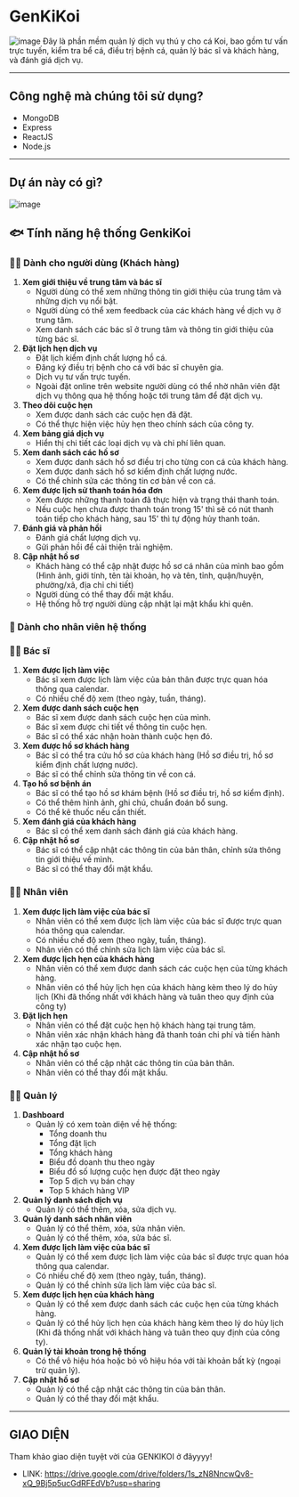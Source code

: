 # GenKiKoi
![image](https://github.com/user-attachments/assets/4a848cf0-7e48-4eb6-8146-3a7475c217b9)
Đây là phần mềm quản lý dịch vụ thú y cho cá Koi, bao gồm tư vấn trực tuyến, kiểm tra bể cá, điều trị bệnh cá, quản lý bác sĩ và khách hàng, và đánh giá dịch vụ.

---
## Công nghệ mà chúng tôi sử dụng?
- MongoDB
- Express
- ReactJS
- Node.js

---
## Dự án này có gì?
![image](https://github.com/user-attachments/assets/0be921eb-6ff6-497f-b55e-8e16491a38d2)
## 🐟 Tính năng hệ thống GenkiKoi
### 🧑‍💻 Dành cho người dùng (Khách hàng)
1. **Xem giới thiệu về trung tâm và bác sĩ**
    - Người dùng có thể xem những thông tin giới thiệu của trung tâm và những dịch vụ nổi bật.
    - Người dùng có thể xem feedback của các khách hàng về dịch vụ ở trung tâm.
    - Xem danh sách các bác sĩ ở trung tâm và thông tin giới thiệu của từng bác sĩ.
2. **Đặt lịch hẹn dịch vụ**
    - Đặt lịch kiểm định chất lượng hồ cá.
    - Đăng ký điều trị bệnh cho cá với bác sĩ chuyên gia.
    - Dịch vụ tư vấn trực tuyến.
    - Ngoài đặt online trên website người dùng có thể nhờ nhân viên đặt dịch vụ thông qua hệ thống hoặc tới trung tâm để đặt dịch vụ.
3. **Theo dõi cuộc hẹn**
    - Xem được danh sách các cuộc hẹn đã đặt.
    - Có thể thực hiện việc hủy hẹn theo chính sách của công ty.
4. **Xem bảng giá dịch vụ**
    - Hiển thị chi tiết các loại dịch vụ và chi phí liên quan.
5. **Xem danh sách các hồ sơ**
    - Xem được danh sách hồ sơ điều trị cho từng con cá của khách hàng.
    - Xem được danh sách hồ sơ kiểm định chất lượng nước.
    - Có thể chỉnh sửa các thông tin cơ bản về con cá.
6. **Xem được lịch sử thanh toán hóa đơn**
    - Xem được những thanh toán đã thực hiện và trạng thái thanh toán.
    - Nếu cuộc hẹn chưa được thanh toán trong 15' thì sẽ có nút thanh toán tiếp cho khách hàng, sau 15' thì tự động hủy thanh toán.
8. **Đánh giá và phản hồi**
    - Đánh giá chất lượng dịch vụ.
    - Gửi phản hồi để cải thiện trải nghiệm.
9. **Cập nhật hồ sơ**
    - Khách hàng có thể cập nhật được hồ sơ cá nhân của mình bao gồm (Hình ảnh, giới tính, tên tài khoản, họ và tên, tỉnh, quận/huyện, phường/xã, địa chỉ chi tiết)
    - Người dùng có thể thay đổi mật khẩu.
    - Hệ thống hỗ trợ người dùng cập nhật lại mật khẩu khi quên.
### 🏥 Dành cho nhân viên hệ thống
### 👨‍⚕️ Bác sĩ
1. **Xem được lịch làm việc**
    - Bác sĩ xem được lịch làm việc của bản thân được trực quan hóa thông qua calendar.
    - Có nhiều chế độ xem (theo ngày, tuần, tháng).
2. **Xem được danh sách cuộc hẹn**
    - Bác sĩ xem được danh sách cuộc hẹn của mình.
    - Bác sĩ xem được chi tiết về thông tin cuộc hẹn.
    - Bác sĩ có thể xác nhận hoàn thành cuộc hẹn đó.
3. **Xem được hồ sơ khách hàng**
    - Bác sĩ có thể tra cứu hồ sơ của khách hàng (Hồ sơ điều trị, hồ sơ kiểm định chất lượng nước).
    - Bác sĩ có thể chỉnh sửa thông tin về con cá.
4. **Tạo hồ sơ bệnh án**
    - Bác sĩ có thể tạo hồ sơ khám bệnh (Hồ sơ điều trị, hồ sơ kiểm định).
    - Có thể thêm hình ảnh, ghi chú, chuẩn đoán bổ sung.
    - Có thể kê thuốc nếu cần thiết.
5. **Xem đánh giá của khách hàng**
    - Bác sĩ có thể xem danh sách đánh giá của khách hàng.
6. **Cập nhật hồ sơ**
    - Bác sĩ có thể cập nhật các thông tin của bản thân, chỉnh sửa thông tin giới thiệu về mình.
    - Bác sĩ có thể thay đổi mật khẩu.
### 👩‍💻 Nhân viên
1. **Xem được lịch làm việc của bác sĩ**
    - Nhân viên có thể xem được lịch làm việc của bác sĩ được trực quan hóa thông qua calendar.
    - Có nhiều chế độ xem (theo ngày, tuần, tháng).
    - Nhân viên có thể chỉnh sửa lịch làm việc của bác sĩ.
2. **Xem được lịch hẹn của khách hàng**
    - Nhân viên có thể xem được danh sách các cuộc hẹn của từng khách hàng.
    - Nhân viên có thể hủy lịch hẹn của khách hàng kèm theo lý do hủy lịch (Khi đã thống nhất với khách hàng và tuân theo quy định của công ty)
3. **Đặt lịch hẹn**
    - Nhân viên có thể đặt cuộc hẹn hộ khách hàng tại trung tâm.
    - Nhân viên xác nhận khách hàng đã thanh toán chi phí và tiến hành xác nhận tạo cuộc hẹn.
4. **Cập nhật hồ sơ**
    - Nhân viên có thể cập nhật các thông tin của bản thân.
    - Nhân viên có thể thay đổi mật khẩu.
### 👨‍💼 Quản lý
1. **Dashboard**
    - Quản lý có xem toàn diện về hệ thống:
        - Tổng doanh thu
        - Tổng đặt lịch
        - Tổng khách hàng
        - Biểu đồ doanh thu theo ngày
        - Biểu đồ số lượng cuộc hẹn được đặt theo ngày
        - Top 5 dịch vụ bán chạy
        - Top 5 khách hàng VIP
2. **Quản lý danh sách dịch vụ**
    - Quản lý có thể thêm, xóa, sửa dịch vụ.
3. **Quản lý danh sách nhân viên**
    - Quản lý có thể thêm, xóa, sửa nhân viên.
    - Quản lý có thể thêm, xóa, sửa bác sĩ.
4. **Xem được lịch làm việc của bác sĩ**
    - Quản lý có thể xem được lịch làm việc của bác sĩ được trực quan hóa thông qua calendar.
    - Có nhiều chế độ xem (theo ngày, tuần, tháng).
    - Quản lý có thể chỉnh sửa lịch làm việc của bác sĩ.
5. **Xem được lịch hẹn của khách hàng**
    - Quản lý có thể xem được danh sách các cuộc hẹn của từng khách hàng.
    - Quản lý có thể hủy lịch hẹn của khách hàng kèm theo lý do hủy lịch (Khi đã thống nhất với khách hàng và tuân theo quy định của công ty).
6. **Quản lý tài khoản trong hệ thống**
    - Có thể vô hiệu hóa hoặc bỏ vô hiệu hóa với tài khoản bất kỳ (ngoại trừ quản lý).
7. **Cập nhật hồ sơ**
    - Quản lý có thể cập nhật các thông tin của bản thân.
    - Quản lý có thể thay đổi mật khẩu.
---
## GIAO DIỆN
Tham khảo giao diện tuyệt vời của GENKIKOI ở đâyyyy!
* LINK: https://drive.google.com/drive/folders/1s_zN8NncwQv8-xQ_9Bj5p5ucGdRFEdVb?usp=sharing
